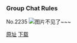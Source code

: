 ### Group Chat Rules
No.2235
![图片不见了~~~](https://imgs.xkcd.com/comics/group_chat_rules.png)

[原址](https://xkcd.com//2235) [下载](https://imgs.xkcd.com/comics/group_chat_rules.png)

